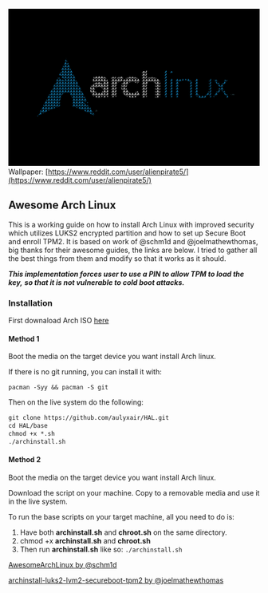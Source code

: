 ![Arch Linux Secure AF](./archLinux.png)
Wallpaper: [https://www.reddit.com/user/alienpirate5/](https://www.reddit.com/user/alienpirate5/)
## Awesome Arch Linux

This is a working guide on how to install Arch Linux with improved security which utilizes 
LUKS2 encrypted partition and how to set up Secure Boot and enroll TPM2. 
It is based on work of @schm1d and @joelmathewthomas, big thanks for their awesome guides,
the links are below.
I tried to gather all the best things from them and modify so that it works as it should.

***This implementation forces user to use a PIN to allow TPM to load the key,*** 
***so that it is not vulnerable to cold boot attacks.*** 


### Installation
First downaload Arch ISO [here](https://archlinux.org/download/)

#### Method 1
Boot the media on the target device you want install Arch linux.

If there is no git running, you can install it with:

    pacman -Syy && pacman -S git

Then on the live system do the following:

    git clone https://github.com/aulyxair/HAL.git
    cd HAL/base
    chmod +x *.sh
    ./archinstall.sh

#### Method 2
Boot the media on the target device you want install Arch linux.

Download the script on your machine.
Copy to a removable media and use it in the live system.

To run the base scripts on your target machine, all you need to do is:

1. Have both **archinstall.sh** and **chroot.sh** on the same directory.
2. chmod +x **archinstall.sh** and **chroot.sh**
3. Then run **archinstall.sh** like so: `./archinstall.sh`


[AwesomeArchLinux by @schm1d](https://github.com/schm1d/AwesomeArchLinux/)

[archinstall-luks2-lvm2-secureboot-tpm2 by @joelmathewthomas](https://github.com/joelmathewthomas/archinstall-luks2-lvm2-secureboot-tpm2)
